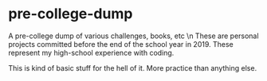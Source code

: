 # pre-college-dump
A pre-college dump of various challenges, books, etc \n
These are personal projects committed before the end of the school year in 2019. These represent my high-school experience
with coding.

This is kind of basic stuff for the hell of it. More practice than anything else.
